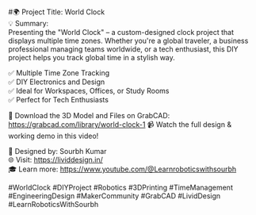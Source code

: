 #🌍 Project Title: World Clock  
💡 Summary:  
Presenting the "World Clock" – a custom-designed clock project that displays multiple time zones. Whether you're a global traveler, a business professional managing teams worldwide, or a tech enthusiast, this DIY project helps you track global time in a stylish way.

✅ Multiple Time Zone Tracking  
✅ DIY Electronics and Design  
✅ Ideal for Workspaces, Offices, or Study Rooms  
✅ Perfect for Tech Enthusiasts

📁 Download the 3D Model and Files on GrabCAD: https://grabcad.com/library/world-clock-1 
📹 Watch the full design & working demo in this video!

🧠 Designed by: Sourbh Kumar  
🌐 Visit: https://lividdesign.in/  
🎓 Learn more: https://www.youtube.com/@Learnroboticswithsourbh


#WorldClock #DIYProject #Robotics #3DPrinting #TimeManagement #EngineeringDesign #MakerCommunity #GrabCAD #LividDesign #LearnRoboticsWithSourbh
